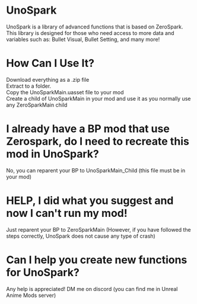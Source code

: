# UnoSpark
UnoSpark is a library of advanced functions that is based on ZeroSpark. This library is designed for those who need access to more data and variables such as: Bullet Visual, Bullet Setting, and many more!

# How Can I Use It?
Download everything as a .zip file\
Extract to a folder.\
Copy the UnoSparkMain.uasset file to  your mod\
Create a child of UnoSparkMain in your mod and use it as you normally use any ZeroSparkMain child

# I already have a BP mod that use Zerospark, do I need to recreate this mod in UnoSpark?
No, you can reparent your BP to UnoSparkMain_Child (this file must be in your mod)

# HELP, I did what you suggest and now I can't run my mod!
Just reparent your BP to ZeroSparkMain (However, if you have followed the steps correctly, UnoSpark does not cause any type of crash)

# Can I help you create new functions for UnoSpark?
Any help is appreciated! DM me on discord (you can find me in Unreal Anime Mods server)
